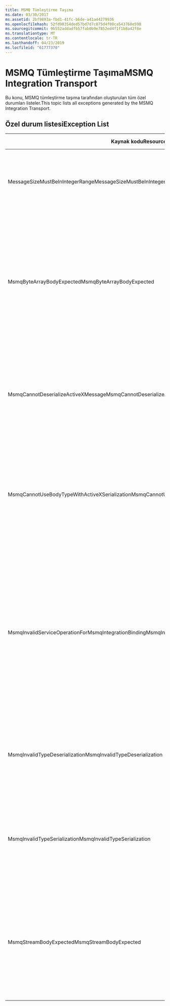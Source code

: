 ```yaml
---
title: MSMQ Tümleştirme Taşıma
ms.date: 03/30/2017
ms.assetid: 2bf9893a-fbd1-41fc-b6de-a41a44279936
ms.openlocfilehash: 52fd98354ded57bd7d7c075d4f08ca543760e598
ms.sourcegitcommit: 9b552addadfb57fab0b9e7852ed4f1f1b8a42f8e
ms.translationtype: MT
ms.contentlocale: tr-TR
ms.lasthandoff: 04/23/2019
ms.locfileid: "61777370"
---
```

# <a name="msmq-integration-transport"></a><span data-ttu-id="ec366-102">MSMQ Tümleştirme Taşıma</span><span class="sxs-lookup"><span data-stu-id="ec366-102">MSMQ Integration Transport</span></span>
<span data-ttu-id="ec366-103">Bu konu, MSMQ tümleştirme taşıma tarafından oluşturulan tüm özel durumları listeler.</span><span class="sxs-lookup"><span data-stu-id="ec366-103">This topic lists all exceptions generated by the MSMQ Integration Transport.</span></span>  
  
## <a name="exception-list"></a><span data-ttu-id="ec366-104">Özel durum listesi</span><span class="sxs-lookup"><span data-stu-id="ec366-104">Exception List</span></span>  
  
|<span data-ttu-id="ec366-105">Kaynak kodu</span><span class="sxs-lookup"><span data-stu-id="ec366-105">Resource Code</span></span>|<span data-ttu-id="ec366-106">Kaynak dizesi</span><span class="sxs-lookup"><span data-stu-id="ec366-106">Resource String</span></span>|  
|-------------------|---------------------|  
|<span data-ttu-id="ec366-107">MessageSizeMustBeInIntegerRange</span><span class="sxs-lookup"><span data-stu-id="ec366-107">MessageSizeMustBeInIntegerRange</span></span>|<span data-ttu-id="ec366-108">Bu fabrika, ileti boyutları bir tamsayı değer aralığında kalacak şekilde iletileri arabelleğe alır.</span><span class="sxs-lookup"><span data-stu-id="ec366-108">This factory buffers messages, so the message sizes must be in the range of an integer value.</span></span>|  
|<span data-ttu-id="ec366-109">MsmqByteArrayBodyExpected</span><span class="sxs-lookup"><span data-stu-id="ec366-109">MsmqByteArrayBodyExpected</span></span>|<span data-ttu-id="ec366-110">MSMQ iletisinin gövdesi, belirtilen serileştirme biçimi arasında bir uyuşmazlığı oluştu.</span><span class="sxs-lookup"><span data-stu-id="ec366-110">A mismatch occurred between the specified serialization format and the body of the MSMQ message.</span></span> <span data-ttu-id="ec366-111">İleti gönderilen veya alınan.</span><span class="sxs-lookup"><span data-stu-id="ec366-111">The message cannot be sent or received.</span></span> <span data-ttu-id="ec366-112">Seri hale getirme biçimi ByteArray olması byte [] türünde MSMQ iletisinin gövdesini gerektirir.</span><span class="sxs-lookup"><span data-stu-id="ec366-112">The serialization format ByteArray requires the body of the MSMQ message to be of type byte[].</span></span>|  
|<span data-ttu-id="ec366-113">MsmqCannotDeserializeActiveXMessage</span><span class="sxs-lookup"><span data-stu-id="ec366-113">MsmqCannotDeserializeActiveXMessage</span></span>|<span data-ttu-id="ec366-114">Bir ActiveX serileştirme hata oluştu.</span><span class="sxs-lookup"><span data-stu-id="ec366-114">An ActiveX serialization error occurred.</span></span> <span data-ttu-id="ec366-115">İleti gönderilen veya alınan.</span><span class="sxs-lookup"><span data-stu-id="ec366-115">The message cannot be sent or received.</span></span> <span data-ttu-id="ec366-116">Gerçek MSMQ İleti gövdesi için belirtilen değişken türü eşleşmiyor.</span><span class="sxs-lookup"><span data-stu-id="ec366-116">The specified variant type for the body does not match the actual MSMQ message body.</span></span>|  
|<span data-ttu-id="ec366-117">MsmqCannotUseBodyTypeWithActiveXSerialization</span><span class="sxs-lookup"><span data-stu-id="ec366-117">MsmqCannotUseBodyTypeWithActiveXSerialization</span></span>|<span data-ttu-id="ec366-118">İletinin özellikleri eşleşmiyor.</span><span class="sxs-lookup"><span data-stu-id="ec366-118">The properties of the message are mismatched.</span></span> <span data-ttu-id="ec366-119">İleti gönderilen veya alınan.</span><span class="sxs-lookup"><span data-stu-id="ec366-119">The message cannot be sent or received.</span></span> <span data-ttu-id="ec366-120">BodyType ileti özelliği olamaz belirtilen ActiveX serileştirme biçimi kullanılır.</span><span class="sxs-lookup"><span data-stu-id="ec366-120">The BodyType message property cannot be specified if the ActiveX serialization format is used.</span></span>|  
|<span data-ttu-id="ec366-121">MsmqInvalidServiceOperationForMsmqIntegrationBinding</span><span class="sxs-lookup"><span data-stu-id="ec366-121">MsmqInvalidServiceOperationForMsmqIntegrationBinding</span></span>|<span data-ttu-id="ec366-122">MsmqIntegrationBinding doğrulaması başarısız oldu.</span><span class="sxs-lookup"><span data-stu-id="ec366-122">The MsmqIntegrationBinding validation failed.</span></span> <span data-ttu-id="ec366-123">Hizmet uç noktası başlatılamıyor.</span><span class="sxs-lookup"><span data-stu-id="ec366-123">The service endpoint cannot be started.</span></span> <span data-ttu-id="ec366-124">Belirtilen sözleşme belirtilen hizmet işlemi için belirtilen bağlama herhangi bir yöntem imzası desteklemez.</span><span class="sxs-lookup"><span data-stu-id="ec366-124">The specified binding does not support the method signature for the specified service operation in the specified contract.</span></span> <span data-ttu-id="ec366-125">MsmqIntegrationBinding kullanmak için hizmet işlemi düzeltin.</span><span class="sxs-lookup"><span data-stu-id="ec366-125">Correct the service operation to use the MsmqIntegrationBinding.</span></span>|  
|<span data-ttu-id="ec366-126">MsmqInvalidTypeDeserialization</span><span class="sxs-lookup"><span data-stu-id="ec366-126">MsmqInvalidTypeDeserialization</span></span>|<span data-ttu-id="ec366-127">Seri hale getirme biçimi tanınamıyor ActiveX seri hale getirme başarısız oldu.</span><span class="sxs-lookup"><span data-stu-id="ec366-127">The ActiveX serialization failed because the serialization format cannot be recognized.</span></span> <span data-ttu-id="ec366-128">İleti gönderilen veya alınan.</span><span class="sxs-lookup"><span data-stu-id="ec366-128">The message cannot be sent or received.</span></span>|  
|<span data-ttu-id="ec366-129">MsmqInvalidTypeSerialization</span><span class="sxs-lookup"><span data-stu-id="ec366-129">MsmqInvalidTypeSerialization</span></span>|<span data-ttu-id="ec366-130">Değişken türü tanınmıyor.</span><span class="sxs-lookup"><span data-stu-id="ec366-130">The variant type is not recognized.</span></span> <span data-ttu-id="ec366-131">ActiveX serileştirilemedi.</span><span class="sxs-lookup"><span data-stu-id="ec366-131">The ActiveX serialization failed.</span></span> <span data-ttu-id="ec366-132">İleti gönderilen veya alınan.</span><span class="sxs-lookup"><span data-stu-id="ec366-132">The message cannot be sent or received.</span></span> <span data-ttu-id="ec366-133">Belirtilen değişken türü desteklenmiyor.</span><span class="sxs-lookup"><span data-stu-id="ec366-133">The specified variant type is not supported.</span></span>|  
|<span data-ttu-id="ec366-134">MsmqStreamBodyExpected</span><span class="sxs-lookup"><span data-stu-id="ec366-134">MsmqStreamBodyExpected</span></span>|<span data-ttu-id="ec366-135">Seri hale getirme biçimi ve İçerik gövdesi arasında uyuşmazlık var.</span><span class="sxs-lookup"><span data-stu-id="ec366-135">Mismatch between serialization format and body content.</span></span> <span data-ttu-id="ec366-136">İleti gönderilen veya alınan.</span><span class="sxs-lookup"><span data-stu-id="ec366-136">Message cannot be sent or received.</span></span> <span data-ttu-id="ec366-137">Yalnızca bir gövde türü akışının gönderilebilir veya akış serileştirme modunu kullanarak aldı.</span><span class="sxs-lookup"><span data-stu-id="ec366-137">Only a body of type stream can be sent or received using the stream serialization mode.</span></span>|
